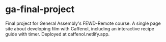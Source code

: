 # ga-final-project
Final project for General Assembly's FEWD-Remote course. A single page site about developing film with Caffenol, including an interactive recipe guide with timer. Deployed at caffenol.netlify.app.
